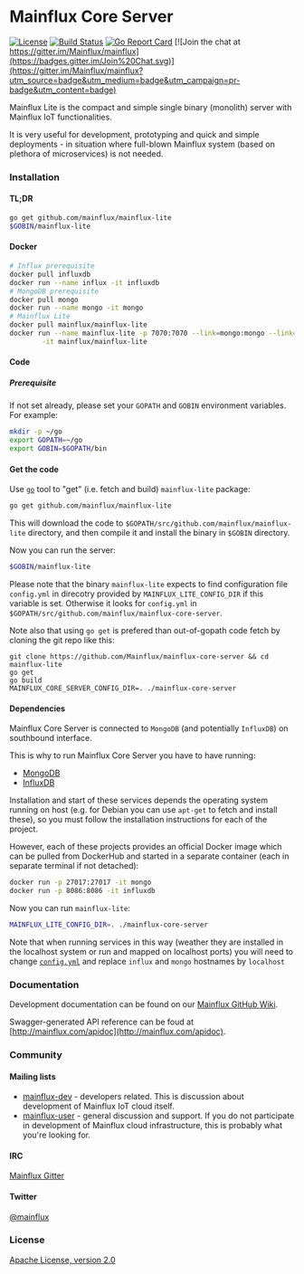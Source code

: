 # Mainflux Core Server

[![License](https://img.shields.io/badge/license-Apache%20v2.0-blue.svg)](LICENSE)
[![Build Status](https://travis-ci.org/Mainflux/mainflux-core-server.svg?branch=master)](https://travis-ci.org/Mainflux/mainflux-core-server)
[![Go Report Card](https://goreportcard.com/badge/github.com/Mainflux/mainflux-lite)](https://goreportcard.com/report/github.com/Mainflux/mainflux-lite)
[![Join the chat at https://gitter.im/Mainflux/mainflux](https://badges.gitter.im/Join%20Chat.svg)](https://gitter.im/Mainflux/mainflux?utm_source=badge&utm_medium=badge&utm_campaign=pr-badge&utm_content=badge)

Mainflux Lite is the compact and simple single binary (monolith) server with Mainflux IoT functionalities.

It is very useful for development, prototyping and quick and simple deployments - in situation where full-blown Mainflux system (based on plethora of microservices) is not needed.

### Installation
#### TL;DR
```bash
go get github.com/mainflux/mainflux-lite
$GOBIN/mainflux-lite
```
#### Docker
```bash
# Influx prerequisite
docker pull influxdb
docker run --name influx -it influxdb
# MongoDB prerequisite
docker pull mongo
docker run --name mongo -it mongo
# Mainflux Lite
docker pull mainflux/mainflux-lite
docker run --name mainflux-lite -p 7070:7070 --link=mongo:mongo --link=influx:influx \
        -it mainflux/mainflux-lite
```

#### Code
##### Prerequisite
If not set already, please set your `GOPATH` and `GOBIN` environment variables. For example:
```bash
mkdir -p ~/go
export GOPATH=~/go
export GOBIN=$GOPATH/bin
```

#### Get the code
Use [`go`](https://golang.org/cmd/go/) tool to "get" (i.e. fetch and build) `mainflux-lite` package:
```bash
go get github.com/mainflux/mainflux-lite
```

This will download the code to `$GOPATH/src/github.com/mainflux/mainflux-lite` directory,
and then compile it and install the binary in `$GOBIN` directory.

Now you can run the server:
```bash
$GOBIN/mainflux-lite
```

Please note that the binary `mainflux-lite` expects to find configuration file `config.yml` in
direcotry provided by `MAINFLUX_LITE_CONFIG_DIR` if this variable is set. Otherwise it looks for `config.yml`
in `$GOPATH/src/github.com/mainflux/mainflux-core-server`.

Note also that using `go get` is prefered than out-of-gopath code fetch by cloning the git repo like this:
```
git clone https://github.com/Mainflux/mainflux-core-server && cd mainflux-lite
go get
go build
MAINFLUX_CORE_SERVER_CONFIG_DIR=. ./mainflux-core-server
```
#### Dependencies
Mainflux Core Server is connected to `MongoDB` (and potentially `InfluxDB`) on southbound interface.

This is why to run Mainflux Core Server you have to have running:
- [MongoDB](https://github.com/mongodb/mongo)
- [InfluxDB](https://github.com/influxdata/influxdb)

Installation and start of these services depends the operating system running on host (e.g. for Debian you can use `apt-get` to fetch and install these), so you must follow the installation instructions for each of the project.

However, each of these projects provides an official Docker image which can be pulled from DockerHub and started in a separate container (each in separate terminal if not detached):
```bash
docker run -p 27017:27017 -it mongo
docker run -p 8086:8086 -it influxdb
```
Now you can run `mainflux-lite`:
```bash
MAINFLUX_LITE_CONFIG_DIR=. ./mainflux-core-server
```

Note that when running services in this way (weather they are installed in the localhost system or run and mapped on localhost ports) you will need to change [`config.yml`](config.yml) and replace `influx` and `mongo` hostnames by `localhost`

### Documentation
Development documentation can be found on our [Mainflux GitHub Wiki](https://github.com/Mainflux/mainflux/wiki).

Swagger-generated API reference can be foud at [http://mainflux.com/apidoc](http://mainflux.com/apidoc).

### Community
#### Mailing lists
- [mainflux-dev](https://groups.google.com/forum/#!forum/mainflux-dev) - developers related. This is discussion about development of Mainflux IoT cloud itself.
- [mainflux-user](https://groups.google.com/forum/#!forum/mainflux-user) - general discussion and support. If you do not participate in development of Mainflux cloud infrastructure, this is probably what you're looking for.

#### IRC
[Mainflux Gitter](https://gitter.im/Mainflux/mainflux?utm_source=badge&utm_medium=badge&utm_campaign=pr-badge&utm_content=badge)

#### Twitter
[@mainflux](https://twitter.com/mainflux)

### License
[Apache License, version 2.0](LICENSE)
